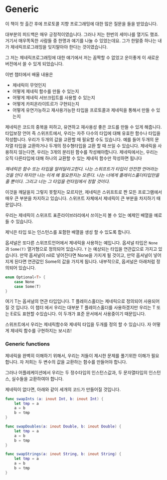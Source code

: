 # Generic



이 책이 첫 출간 후에 프로토콜 지향 프로그래밍에 대한 많은 질문을 들을 받았습니다.

대부분의 피드백은 매우 긍정적이였습니다. 그러나  저는 한번의 세미나를 열기도 했죠. 거기서 매우똑독한 사람들 중 한명과  얘기를 나눌 수 있었는데요.  그가 한말중 하나는 내가 제네릭프로그래밍을 잊지말아야 한다는 것이였습니다.

그  저는 제네릭프로그래밍에 대한 얘기에서 저는 꼼짝할 수 없었고 운이좋게 이 새로운 버전에서 쓸 수 있게 되었습니다.  

이번 챕터에서 배울 내용은

-  제네릭이 무엇인지
- 어떻게 제네릭 함수를 만들 수 있는지
- 어떻게 제네릭 서브크립트를 사용할 수 있는지
- 어떻게 카피온라이트르가 구현되는지
- 어떻게 유연가능하고 재사용가능한 타입을 프로토콜과 제네릭을 통해서 만들 수 있는지



제네릭은  코드의 중복을 피하고, 유연하고 재사용성 좋은 코드를 만들 수 있게 해줍니다.  타입보장 언어 즉 스위프트에서, 우리는 자주 다수의 타입에 대해 유효한 함수나 타입을 작성합니다.  우리가 두개의 값을 교환할 때 필요할 수도 있습니다. 예를 들어 두개의 문자열 타입을 교환하거나 두개의 정수형타입을 교환 할 때 쓰일 수 있습니다.  제네릭을 사용하지 않는다면, 우리는 3개의 분리된 함수를 작성해야합니다.  제네릭에서는, 우리는 오직 다른타입에 대해 하나의  교환할 수 있는 제네릭 함수만 작성하면 됩니다



*제네릭은 함수 또는 타입을 알려달라고한다. 나는 스위프트가  타입이 안전한 언어라는 것을 안다 하지만 나는 이게 왜 필요한지는 모른다. 나는 너에게 플레이스홀더타입만을 줄 뿐이다.  그리고 너는 그 타입을 런타임에서 정할 것이다.*

 

이것을 깨달을지 그렇지 못할지는 모르지만, 제네릭은 스위프트로 짠 모든 프로그램에서 매우 큰 부분을 차지하고 있습니다.  스위프트 자체에서 제네릭이 큰 부분을 차지하기 때문입니다.

우리는 제네릭이 스위프트 표준라이브러리에서 쓰이는지 볼 수 있는 예제인 배열을 예로 들 수 있습니다.

제닉은 타입 또는 인스턴스를 포함한 배열을 생성 할 수 있도록 합니다.

옵셔널은 또다른 스위프트언어에서 제네릭을 사용하는 예입니다.  옵셔널 타입은 `None`   과 `Some(T)` 열거형으로 정의되어 있습니다. `T` 는 예상되는 타입을 연관값으로 가지고 있습니다. 만약 옵셔널이 nil로 넣어진다면  None을 가지게 될 것이고, 만약 옵셔널이 넣어지게 된다면  연관값인 Some의 값을 가지게 됩니다. 내부적으로, 옵셔널은 아래처럼 정의되어 있습니다.

```swift
enum Optional<T> {
    case None
    case Some(T)
}
```

여기 T는 옵셔널의 연관 타입입니다.  T 플레이스홀더는 제네릭으로  정의되어 사용되어 질 것 입니다.  이 챕터 에서 우리는 대부분 T 플레이스홀더를 사용하겠지만  우리는 T 또는 E로도 표현할 수있습니다. 이 두개가 표준 문서에서 사용중이기 때문입니다.

스위프트에서 우리는 제네릭함수와 제네릭 타입을 두개를 정의 할 수 있습니다. 자 어떻게 제네릭 함수를 구현하지는 보시죠!

### Generic functions



제네릭을 완벽히 이해하기 위해서,  우리는  저들이 제시한 문제를 풀기위한 이해가 필요합니다.  자 저희는  두 변수의 값을 교환하는 함수를 만들어야 합니다. 

그러나 어플레케이션에서 우리는 두 정수타입의 인스턴스값과, 두 문자열타입의 인스턴스, 실수들을 교환하여야 합니다.

제네릭이 없다면, 아래와 같이 세개의 코드가 만들어질 것입니다.

```swift
func swapInts (a: inout Int, b: inout Int) {
    let tmp = a
    a = b
    b = tmp
}

func swapDoubles(a: inout Double, b: inout Double) {
    let tmp = a
    a = b
    b = tmp
}

func swapStrings(a: inout String, b: inout String) {
    let tmp = a
    a = b
    b = tmp
} 
```

